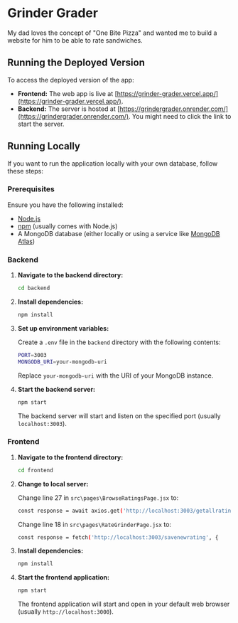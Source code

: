 # Grinder Grader

My dad loves the concept of "One Bite Pizza" and wanted me to build a website for him to be able to rate sandwiches.

## Running the Deployed Version

To access the deployed version of the app:

- **Frontend:** The web app is live at [https://grinder-grader.vercel.app/](https://grinder-grader.vercel.app/).
- **Backend:** The server is hosted at [https://grindergrader.onrender.com/](https://grindergrader.onrender.com/). You might need to click the link to start the server.

## Running Locally

If you want to run the application locally with your own database, follow these steps:

### Prerequisites

Ensure you have the following installed:
- [Node.js](https://nodejs.org/)
- [npm](https://www.npmjs.com/) (usually comes with Node.js)
- A MongoDB database (either locally or using a service like [MongoDB Atlas](https://www.mongodb.com/cloud/atlas))

### Backend

1. **Navigate to the backend directory:**

    ```bash
    cd backend
    ```

2. **Install dependencies:**

    ```bash
    npm install
    ```

3. **Set up environment variables:**

    Create a `.env` file in the `backend` directory with the following contents:

    ```bash
    PORT=3003
    MONGODB_URI=your-mongodb-uri
    ```

    Replace `your-mongodb-uri` with the URI of your MongoDB instance.

4. **Start the backend server:**

    ```bash
    npm start
    ```

   The backend server will start and listen on the specified port (usually `localhost:3003`).

### Frontend

1. **Navigate to the frontend directory:**

    ```bash
    cd frontend
    ```
2. **Change to local server:**

    Change line 27 in `src\pages\BrowseRatingsPage.jsx` to:

    ```bash
    const response = await axios.get('http://localhost:3003/getallratings');
    ```

    Change line 18 in `src\pages\RateGrinderPage.jsx` to:

    ```bash
    const response = fetch('http://localhost:3003/savenewrating', {
    ```

3. **Install dependencies:**

    ```bash
    npm install
    ```

4. **Start the frontend application:**

    ```bash
    npm start
    ```

   The frontend application will start and open in your default web browser (usually `http://localhost:3000`).
